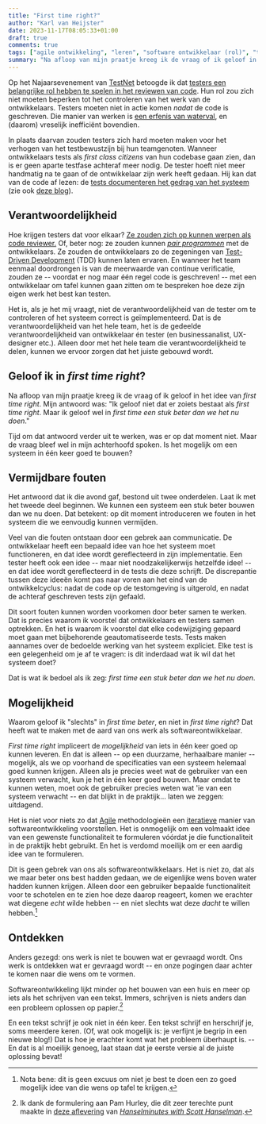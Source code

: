 ```yaml
---
title: "First time right?"
author: "Karl van Heijster"
date: 2023-11-17T08:05:33+01:00
draft: true
comments: true
tags: ["agile ontwikkeling", "leren", "software ontwikkelaar (rol)", "tester (rol)", "verantwoordelijkheid"]
summary: "Na afloop van mijn praatje kreeg ik de vraag of ik geloof in het idee van *first time right*. Mijn antwoord was: \"Ik geloof niet dat er zoiets bestaat als *first time right*. Maar ik geloof wel in *first time een stuk beter dan we het nu doen*.\" Tijd om dat antwoord verder uit te werken, was er op dat moment niet. Maar de vraag bleef wel in mijn achterhoofd spoken. Is het mogelijk om een systeem in één keer goed te bouwen?"
---
```


Op het Najaarsevenement van [TestNet](https://www.testnet.org/) betoogde ik dat [testers een belangrijke rol hebben te spelen in het reviewen van code](/talks/waarom-testers-code-moeten-reviewen/ "'Waarom testers code moeten reviewen'"). Hun rol zou zich niet moeten beperken tot het controleren van het werk van de ontwikkelaars. Testers moeten niet in actie komen *nadat* de code is geschreven. Die manier van werken is [een erfenis van waterval](/blog/23/11/erfenissen-van-waterval/ "'Erfenissen van waterval'"), en (daarom) vreselijk inefficiënt bovendien.


In plaats daarvan zouden testers zich hard moeten maken voor het verhogen van het testbewustzijn bij hun teamgenoten. Wanneer ontwikkelaars tests als *first class citizens* van hun codebase gaan zien, dan is er geen aparte testfase achteraf meer nodig. De tester hoeft niet meer handmatig na te gaan of de ontwikkelaar zijn werk heeft gedaan. Hij kan dat van de code af lezen: de [tests documenteren het gedrag van het systeem](/blog/22/09/tests-als-documentatie/ "'Tests als documentatie'") (zie ook [deze blog](/blog/22/12/tests-zijn-specs/ "'Tests zijn specs'")).


## Verantwoordelijkheid


Hoe krijgen testers dat voor elkaar? [Ze zouden zich op kunnen werpen als code reviewer.](/blog/23/07/de-tester-als-code-reviewer/ "'De tester als code reviewer'") Of, beter nog: ze zouden kunnen [*pair programmen*](/tags/pair-programming/ "Blogs met de tag 'pair programming'") met de ontwikkelaars. Ze zouden de ontwikkelaars zo de zegeningen van [Test-Driven Development](/tags/test-driven-development/ "Blogs met de tag 'test-driven development'") (TDD) kunnen laten ervaren. En wanneer het team eenmaal doordrongen is van de meerwaarde van continue verificatie, zouden ze -- voordat er nog maar één regel code is geschreven! -- met een ontwikkelaar om tafel kunnen gaan zitten om te bespreken hoe deze zijn eigen werk het best kan testen.


Het is, als je het mij vraagt, niet de verantwoordelijkheid van de tester om te controleren of het systeem correct is geïmplementeerd. Dat is de verantwoordelijkheid van het hele team, het is de gedeelde verantwoordelijkheid van ontwikkelaar én tester (en businessanalist, UX-designer etc.). Alleen door met het hele team die verantwoordelijkheid te delen, kunnen we ervoor zorgen dat het juiste gebouwd wordt.


## Geloof ik in *first time right*?


Na afloop van mijn praatje kreeg ik de vraag of ik geloof in het idee van *first time right*. Mijn antwoord was: "Ik geloof niet dat er zoiets bestaat als *first time right*. Maar ik geloof wel in *first time een stuk beter dan we het nu doen*."


Tijd om dat antwoord verder uit te werken, was er op dat moment niet. Maar de vraag bleef wel in mijn achterhoofd spoken. Is het mogelijk om een systeem in één keer goed te bouwen? 


## Vermijdbare fouten


Het antwoord dat ik die avond gaf, bestond uit twee onderdelen. Laat ik met het tweede deel beginnen. We kunnen een systeem een stuk beter bouwen dan we nu doen. Dat betekent: op dit moment introduceren we fouten in het systeem die we eenvoudig kunnen vermijden. 


Veel van die fouten ontstaan door een gebrek aan communicatie. De ontwikkelaar heeft een bepaald idee van hoe het systeem moet functioneren, en dat idee wordt gereflecteerd in zijn implementatie. Een tester heeft ook een idee -- maar niet noodzakelijkerwijs hetzelfde idee! -- en dat idee wordt gereflecteerd in de tests die deze schrijft. De discrepantie tussen deze ideeën komt pas naar voren aan het eind van de ontwikkelcyclus: nadat de code op de testomgeving is uitgerold, en nadat de achteraf geschreven tests zijn gefaald.


Dit soort fouten kunnen worden voorkomen door beter samen te werken. Dat is precies waarom ik voorstel dat ontwikkelaars en testers samen optrekken. En het is waarom ik voorstel dat elke codewijziging gepaard moet gaan met bijbehorende geautomatiseerde tests. Tests maken aannames over de bedoelde werking van het systeem expliciet. Elke test is een gelegenheid om je af te vragen: is dit inderdaad wat ik wil dat het systeem doet? 


Dat is wat ik bedoel als ik zeg: *first time een stuk beter dan we het nu doen*.


## Mogelijkheid


Waarom geloof ik "slechts" in *first time beter*, en niet in *first time right*? Dat heeft wat te maken met de aard van ons werk als softwareontwikkelaar.


*First time right* impliceert de *mogelijkheid* van iets in één keer goed op kunnen leveren. En dat is alleen -- op een duurzame, herhaalbare manier -- mogelijk, als we op voorhand de specificaties van een systeem helemaal goed kunnen krijgen. Alleen als je precies weet wat de gebruiker van een systeem verwacht, kun je het in één keer goed bouwen. Maar omdat te kunnen weten, moet ook de gebruiker precies weten wat 'ie van een systeem verwacht -- en dat blijkt in de praktijk... laten we zeggen: uitdagend.


Het is niet voor niets zo dat [Agile](/tags/agile-ontwikkeling/ "Blogs met de tag 'agile ontwikkeling'") methodologieën een [iteratieve](/tags/iteratieve-ontwikkeling/ "Blogs met de tag 'iteratieve ontwikkeling'") manier van softwareontwikkeling voorstellen. Het is onmogelijk om een volmaakt idee van een gewenste functionaliteit te formuleren vóórdat je die functionaliteit in de praktijk hebt gebruikt. En het is verdomd moeilijk om er een aardig idee van te formuleren.


Dit is geen gebrek van ons als softwareontwikkelaars. Het is niet zo, dat als we maar beter ons best hadden gedaan, we de eigenlijke wens boven water hadden kunnen krijgen. Alleen door een gebruiker bepaalde functionaliteit voor te schotelen en te zien hoe deze daarop reageert, komen we erachter wat diegene *echt* wilde hebben -- en niet slechts wat deze *dacht* te willen hebben.[^1]


## Ontdekken


Anders gezegd: ons werk is niet te bouwen wat er gevraagd wordt. Ons werk is ontdekken wat er gevraagd wordt -- en onze pogingen daar achter te komen naar die wens om te vormen.


Softwareontwikkeling lijkt minder op het bouwen van een huis en meer op iets als het schrijven van een tekst. Immers, schrijven is niets anders dan een probleem oplossen op papier.[^2] 


En een tekst schrijf je ook niet in één keer. Een tekst schrijf en herschrijf je, soms meerdere keren. (Of, wat ook mogelijk is: je verfijnt je begrip in een nieuwe blog!) Dat is hoe je erachter komt wat het probleem überhaupt is. -- En dat is al moeilijk genoeg, laat staan dat je eerste versie al de juiste oplossing bevat! 


[^1]: Nota bene: dit is geen excuus om niet je best te doen een zo goed mogelijk idee van die wens op tafel te krijgen.

[^2]: Ik dank de formulering aan Pam Hurley, die dit zeer terechte punt maakte in [deze aflevering](https://open.spotify.com/episode/4wmFMbVumZa1LyDnr2a7Y0?si=44ee634f68ce43c6 "'Better Technical Writing for Everyone with Pam Hurley, PhD'") van [*Hanselminutes with Scott Hanselman*](https://open.spotify.com/show/4SrTUZr1s5C4SJmUxDIUDc?si=be6a588f9c4c4eae).
